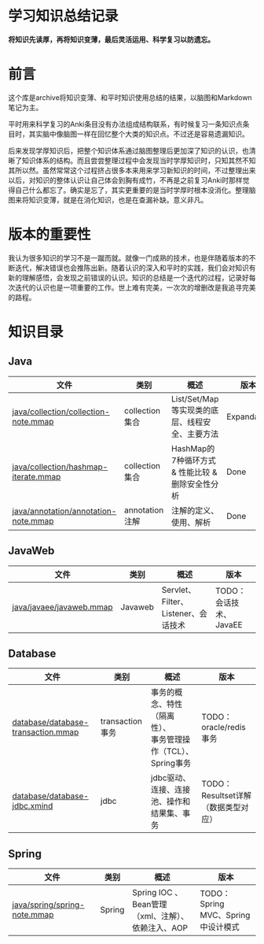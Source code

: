 # 学习知识总结记录

**将知识先读厚，再将知识变薄，最后灵活运用、科学复习以防遗忘。**

# 前言

这个库是archive将知识变薄、和平时知识使用总结的结果，以脑图和Markdown笔记为主。

平时用来科学复习的Anki条目没有办法组成结构联系，有时候复习一条知识点条目时，其实脑中像脑图一样在回忆整个大类的知识点。不过还是容易遗漏知识。

后来发现学厚知识后，把整个知识体系通过脑图整理后更加深了知识的认识，也清晰了知识体系的结构。而且尝尝整理过程中会发现当时学厚知识时，只知其然不知其所以然。虽然常常这个过程挤占很多本来用来学习新知识的时间，不过整理出来以后，对知识的整体认识让自己体会到胸有成竹，不再是之前复习Anki时那样觉得自己什么都忘了。确实是忘了，其实更重要的是当时学厚时根本没消化。整理脑图来将知识变薄，就是在消化知识，也是在查漏补缺。意义非凡。

# 版本的重要性

我认为很多知识的学习不是一蹴而就。就像一门成熟的技术，也是伴随着版本的不断迭代，解决错误也会推陈出新。随着认识的深入和平时的实践，我们会对知识有新的理解感悟，会发现之前错误的认识。知识的总结是一个迭代的过程，记录好每次迭代的认识也是一项重要的工作。世上难有完美，一次次的增删改是我追寻完美的路程。

# 知识目录

## Java

| 文件                                                         | 类别           | 概述                                             | 版本       |
| ------------------------------------------------------------ | -------------- | ------------------------------------------------ | ---------- |
| [java/collection/collection-note.mmap](java/collection/collection-note.mmap) | collection集合 | List/Set/Map等实现类的底层、线程安全、主要方法   | Expandable |
| [java/collection/hashmap-iterate.mmap](java/collection/hashmap-iterate.mmap) | collection集合 | HashMap的7种循环方式 & 性能比较 & 删除安全性分析 | Done       |
| [java/annotation/annotation-note.mmap](java/annotation/annotation-note.mmap) | annotation注解 | 注解的定义、使用、解析                           | Done       |

## JavaWeb

| 文件                                                 | 类别    | 概述                                | 版本                   |
| ---------------------------------------------------- | ------- | ----------------------------------- | ---------------------- |
| [java/javaee/javaweb.mmap](java/javaee/javaweb.mmap) | Javaweb | Servlet、Filter、Listener、会话技术 | TODO：会话技术、JavaEE |

## Database

| 文件                                                         | 类别            | 概述                                                         | 版本                                |
| ------------------------------------------------------------ | --------------- | ------------------------------------------------------------ | ----------------------------------- |
| [database/database-transaction.mmap](database/database-transaction.mmap) | transaction事务 | 事务的概念、特性（隔离性）、<br/>事务管理操作（TCL）、Spring事务 | TODO：oracle/redis事务              |
| [database/database-jdbc.xmind](database/database-jdbc.xmind) | jdbc            | jdbc驱动、连接、连接池、操作和结果集、事务                   | TODO：Resultset详解（数据类型对应） |

## Spring

| 文件                                                         | 类别   | 概述                                              | 版本                               |
| ------------------------------------------------------------ | ------ | ------------------------------------------------- | ---------------------------------- |
| [java/spring/spring-note.mmap](java/spring/spring-note.mmap) | Spring | Spring IOC 、Bean管理（xml、注解）、依赖注入、AOP | TODO：Spring MVC、Spring中设计模式 |

